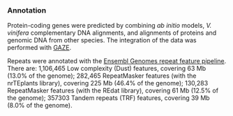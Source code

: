 ### Annotation

Protein-coding genes were predicted by combining *ab initio* models, *V.
vinifera* complementary DNA alignments, and alignments of proteins and
genomic DNA from other species. The integration of the data was
performed with [GAZE](https://www.sanger.ac.uk/science/tools/gaze).

Repeats were annotated with the [Ensembl Genomes repeat feature pipeline](http://plants.ensembl.org/info/genome/annotation/repeat_features.html). There are: 1,106,465 Low complexity (Dust) features, covering 63 Mb (13.0% of the genome); 282,465 RepeatMasker features (with the nrTEplants library), covering 225 Mb (46.4% of the genome); 130,283 RepeatMasker features (with the REdat library), covering 61 Mb (12.5% of the genome); 357303 Tandem repeats (TRF) features, covering 39 Mb (8.0% of the genome).
